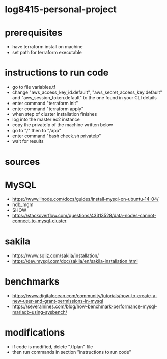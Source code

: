 # log8415-personal-project

# prerequisites
- have terraform install on machine
- set path for terraform executable

# instructions to run code
- go to file variables.tf 
- change "aws_access_key_id.default", "aws_secret_access_key.default" and "aws_session_token.default" to the one found in your CLI details
- enter command "terraform init"
- enter command "terraform apply"
- when step of cluster installation finishes
- log into the master ec2 instance
- copy the privateIp of the machine written below
- go to "/" then to "/app"
- enter command "bash check.sh privateIp"
- wait for results

# sources
# MySQL
- https://www.linode.com/docs/guides/install-mysql-on-ubuntu-14-04/
- ndb_mgm 
- SHOW
- https://stackoverflow.com/questions/43313528/data-nodes-cannot-connect-to-mysql-cluster 

# sakila
- https://www.sqliz.com/sakila/installation/
- https://dev.mysql.com/doc/sakila/en/sakila-installation.html

# benchmarks
- https://www.digitalocean.com/community/tutorials/how-to-create-a-new-user-and-grant-permissions-in-mysql
- https://severalnines.com/blog/how-benchmark-performance-mysql-mariadb-using-sysbench/ 

# modifications
- if code is modified, delete ".tfplan" file
- then run commands in section "instructions to run code"
